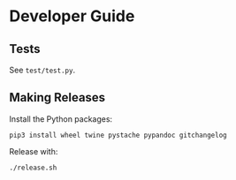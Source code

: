 # Developer Guide

## Tests

See `test/test.py`.

## Making Releases

Install the Python packages:

```
pip3 install wheel twine pystache pypandoc gitchangelog
```

Release with:

```
./release.sh
```
